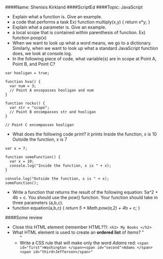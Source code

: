 ####Name: Shenisis Kirkland
####ScriptEd
####Topic: JavaScript

* Explain what a function is. Give an example.
* a code that performs a task Ex) function multiply(x,y) { return x*y; }
* Explain what a parameter is. Give an example.
* a local scope that is contained within parenthesis of function. Ex) function poop(x) 
* When we want to look up what a word means, we go to a dictionary. Similarly, when we want to look up what a standard JavaScript function does, we look at console.log.
* In the following piece of code, what variable(s) are in scope at Point A, Point B, and 
Point C?

```
var hooligan = true;

function hva() {
  var num = 3;
  // Point A encopasses hooligan and num
}

function rocks() {
  var str = "scope";
  // Point B encompasses str and hooligan
}

// Point C encompasses hooligan
```
* What does the following code print?
it prints Inside the function, x is 10
Outside the function, x is 7
```
var x = 7;

function someFunction() {
  var x = 10;
  console.log("Inside the function, x is " + x);
}

console.log("Outside the function, x is " + x);
someFunction();
```
* Write a function that returns the result of the following equation: 5a^2 + 4b + c. You should use the pow() function. Your function should take in three parameters (a,b,c).
* function equation(a,b,c) {
*return 5 * Math.pow(a,2) + 4*b + c;
}

####Some review
* Close this HTML element (remember HTML??): `<h2> My Books </h2>` 
* What HTML element is used to create an **ordered list** of items? "<ul>"
* Write a CSS rule that will make only the word *Adams* red: 
`<span id="first">Washington </span><span id="second">Adams </span><span id="third>Jefferson</span>"`
